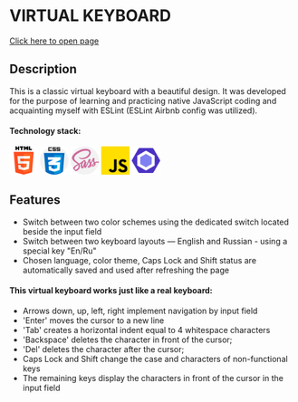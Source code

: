 # VIRTUAL KEYBOARD

[Click here to open page](https://aizushka.github.io/virtual-keyboard/src/index.html)

## Description
This is a classic virtual keyboard with a beautiful design. It was developed for the purpose of learning and practicing native JavaScript coding and acquainting myself with ESLint (ESLint Airbnb config was utilized).

#### Technology stack:  
<img src="src/icons/readme/html-5.png" width="50" height="50" alt="HTML"> <img src="src/icons/readme/css.png" width="50" height="50" alt="CSS"> <img src="src/icons/readme/sass.png" width="50" height="50" alt="SASS"> <img src="src/icons/readme/js.png" width="50" height="50" alt="JS"> <img src="src/icons/readme/eslint-icon.svg" width="50" height="50" alt="ESLint">

## Features
* Switch between two color schemes using the dedicated switch located beside the input field
* Switch between two keyboard layouts — English and Russian - using a special key "En/Ru"
* Chosen language, color theme, Caps Lock and Shift status are automatically saved and used after refreshing the page

#### This virtual keyboard works just like a real keyboard:
* Arrows down, up, left, right implement navigation by input field
* 'Enter' moves the cursor to a new line
* 'Tab' creates a horizontal indent equal to 4 whitespace characters
* 'Backspace' deletes the character in front of the cursor;
* 'Del' deletes the character after the cursor;
* Caps Lock and Shift change the case and characters of non-functional keys
* The remaining keys display the characters in front of the cursor in the input field
